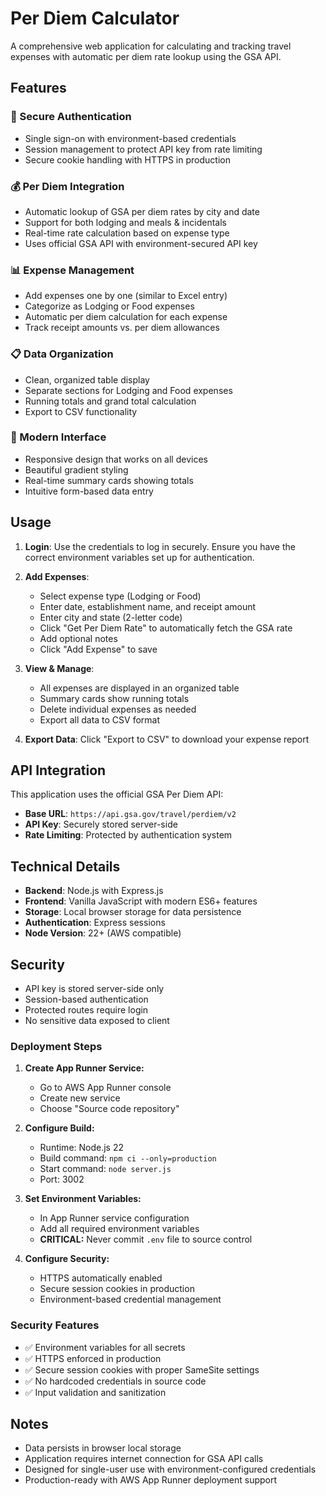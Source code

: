 # Per Diem Calculator

A comprehensive web application for calculating and tracking travel expenses with automatic per diem rate lookup using the GSA API.

## Features

### 🔐 Secure Authentication
- Single sign-on with environment-based credentials
- Session management to protect API key from rate limiting
- Secure cookie handling with HTTPS in production

### 💰 Per Diem Integration
- Automatic lookup of GSA per diem rates by city and date
- Support for both lodging and meals & incidentals
- Real-time rate calculation based on expense type
- Uses official GSA API with environment-secured API key

### 📊 Expense Management
- Add expenses one by one (similar to Excel entry)
- Categorize as Lodging or Food expenses
- Automatic per diem calculation for each expense
- Track receipt amounts vs. per diem allowances

### 📋 Data Organization
- Clean, organized table display
- Separate sections for Lodging and Food expenses
- Running totals and grand total calculation
- Export to CSV functionality

### 🌟 Modern Interface
- Responsive design that works on all devices
- Beautiful gradient styling
- Real-time summary cards showing totals
- Intuitive form-based data entry

## Usage

1. **Login**: Use the credentials to log in securely. Ensure you have the correct environment variables set up for authentication.

2. **Add Expenses**:
   - Select expense type (Lodging or Food)
   - Enter date, establishment name, and receipt amount
   - Enter city and state (2-letter code)
   - Click "Get Per Diem Rate" to automatically fetch the GSA rate
   - Add optional notes
   - Click "Add Expense" to save

3. **View & Manage**:
   - All expenses are displayed in an organized table
   - Summary cards show running totals
   - Delete individual expenses as needed
   - Export all data to CSV format

4. **Export Data**: Click "Export to CSV" to download your expense report

## API Integration

This application uses the official GSA Per Diem API:
- **Base URL**: `https://api.gsa.gov/travel/perdiem/v2`
- **API Key**: Securely stored server-side
- **Rate Limiting**: Protected by authentication system

## Technical Details

- **Backend**: Node.js with Express.js
- **Frontend**: Vanilla JavaScript with modern ES6+ features
- **Storage**: Local browser storage for data persistence
- **Authentication**: Express sessions
- **Node Version**: 22+ (AWS compatible)

## Security

- API key is stored server-side only
- Session-based authentication
- Protected routes require login
- No sensitive data exposed to client

### Deployment Steps

1. **Create App Runner Service:**
   - Go to AWS App Runner console
   - Create new service
   - Choose "Source code repository"

2. **Configure Build:**
   - Runtime: Node.js 22
   - Build command: `npm ci --only=production`
   - Start command: `node server.js`
   - Port: 3002

3. **Set Environment Variables:**
   - In App Runner service configuration
   - Add all required environment variables
   - **CRITICAL:** Never commit `.env` file to source control

4. **Configure Security:**
   - HTTPS automatically enabled
   - Secure session cookies in production
   - Environment-based credential management

### Security Features

- ✅ Environment variables for all secrets
- ✅ HTTPS enforced in production
- ✅ Secure session cookies with proper SameSite settings
- ✅ No hardcoded credentials in source code
- ✅ Input validation and sanitization

## Notes

- Data persists in browser local storage
- Application requires internet connection for GSA API calls
- Designed for single-user use with environment-configured credentials
- Production-ready with AWS App Runner deployment support
